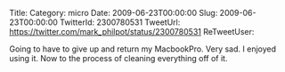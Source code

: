 Title: 
Category: micro
Date: 2009-06-23T00:00:00
Slug: 2009-06-23T00:00:00
TwitterId: 2300780531
TweetUrl: https://twitter.com/mark_philpot/status/2300780531
ReTweetUser: 

Going to have to give up and return my MacbookPro. Very sad. I enjoyed using it.  Now to the process of cleaning everything off of it.